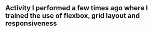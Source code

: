 ## Activity I performed a few times ago where I trained the use of flexbox, grid layout and responsiveness ##
